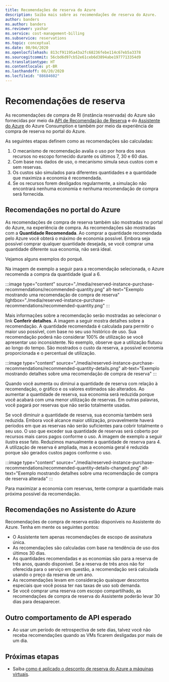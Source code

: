 ```yaml
---
title: Recomendações de reserva do Azure
description: Saiba mais sobre as recomendações de reserva do Azure.
author: banders
ms.author: banders
ms.reviewer: yashar
ms.service: cost-management-billing
ms.subservice: reservations
ms.topic: conceptual
ms.date: 08/04/2020
ms.openlocfilehash: 813cf91195a43a2fc68236febe114c67eb5a3378
ms.sourcegitcommit: 56cbd6d97cb52e61ceb6d3894abe1977713354d9
ms.translationtype: HT
ms.contentlocale: pt-BR
ms.lasthandoff: 08/20/2020
ms.locfileid: "88684602"
---
```

# <a name="reservation-recommendations"></a>Recomendações de reserva

As recomendações de compra de RI (instância reservada) do Azure são fornecidas por meio da [API de Recomendação de Reserva](/rest/api/consumption/reservationrecommendations) e do [Assistente do Azure](../../advisor/advisor-cost-recommendations.md#buy-reserved-virtual-machine-instances-to-save-money-over-pay-as-you-go-costs) do Azure Consumption e também por meio da experiência de compra de reserva no portal do Azure.

As seguintes etapas definem como as recomendações são calculadas:

1. O mecanismo de recomendação avalia o uso por hora dos seus recursos no escopo fornecido durante os últimos 7, 30 e 60 dias.
2. Com base nos dados de uso, o mecanismo simula seus custos com e sem reservas.
3. Os custos são simulados para diferentes quantidades e a quantidade que maximiza a economia é recomendada.
4. Se os recursos forem desligados regularmente, a simulação não encontrará nenhuma economia e nenhuma recomendação de compra será fornecida.

## <a name="recommendations-in-the-azure-portal"></a>Recomendações no portal do Azure

As recomendações de compra de reserva também são mostradas no portal do Azure, na experiência de compra. As recomendações são mostradas com a **Quantidade Recomendada**. Ao comprar a quantidade recomendada pelo Azure você obterá o máximo de economia possível. Embora seja possível comprar qualquer quantidade desejada, se você comprar uma quantidade diferente sua economia, não será ideal.

Vejamos alguns exemplos do porquê.

Na imagem de exemplo a seguir para a recomendação selecionada, o Azure recomenda a compra da quantidade igual a 6.

:::image type="content" source="./media/reserved-instance-purchase-recommendations/recommended-quantity.png" alt-text="Exemplo mostrando uma recomendação de compra de reserva" lightbox="./media/reserved-instance-purchase-recommendations/recommended-quantity.png" :::

Mais informações sobre a recomendação serão mostradas ao selecionar o link **Conferir detalhes**. A imagem a seguir mostra detalhes sobre a recomendação. A quantidade recomendada é calculada para permitir o maior uso possível, com base no seu uso histórico de uso. Sua recomendação poderá não considerar 100% de utilização se você apresentar uso inconsistente. No exemplo, observe que a utilização flutuou ao longo do tempo. São mostrados o custo da reserva, a possível economia proporcionada e o percentual de utilização.

:::image type="content" source="./media/reserved-instance-purchase-recommendations/recommended-quantity-details.png" alt-text="Exemplo mostrando detalhes sobre uma recomendação de compra de reserva" :::

Quando você aumenta ou diminui a quantidade de reserva com relação à recomendação, o gráfico e os valores estimados são alterados. Ao aumentar a quantidade de reserva, sua economia será reduzida porque você acabará com uma menor utilização de reservas. Em outras palavras, você pagará por reservas que não serão totalmente usadas.

Se você diminuir a quantidade de reserva, sua economia também será reduzida. Embora você alcance maior utilização, provavelmente haverá períodos em que as reservas não serão suficientes para cobrir totalmente o seu uso. O uso que exceder sua quantidade de reservas será coberto por recursos mais caros pagos conforme o uso. A imagem de exemplo a seguir ilustra esse fato. Reduzimos manualmente a quantidade de reserva para 4. A utilização de reserva é ampliada, mas a economia geral é reduzida porque são gerados custos pagos conforme o uso.

:::image type="content" source="./media/reserved-instance-purchase-recommendations/recommended-quantity-details-changed.png" alt-text="Exemplo mostrando detalhes sobre uma recomendação de compra de reserva alterada" :::

Para maximizar a economia com reservas, tente comprar a quantidade mais próxima possível da recomendação.

## <a name="recommendations-in-azure-advisor"></a>Recomendações no Assistente do Azure

Recomendações de compra de reserva estão disponíveis no Assistente do Azure. Tenha em mente os seguintes pontos:

- O Assistente tem apenas recomendações de escopo de assinatura única.
- As recomendações são calculadas com base na tendência de uso dos últimos 30 dias.
- As quantidades recomendadas e as economias são para a reserva de três anos, quando disponível. Se a reserva de três anos não for oferecida para o serviço em questão, a recomendação será calculada usando o preço da reserva de um ano.
- As recomendações levam em consideração quaisquer descontos especiais que você possa ter nas taxas de uso sob demanda.
- Se você comprar uma reserva com escopo compartilhado, as recomendações de compra de reserva do Assistente poderão levar 30 dias para desaparecer.

## <a name="other-expected-api-behavior"></a>Outro comportamento de API esperado

- Ao usar um período de retrospectiva de sete dias, talvez você não receba recomendações quando as VMs ficarem desligadas por mais de um dia.

## <a name="next-steps"></a>Próximas etapas

- Saiba [como é aplicado o desconto de reserva do Azure a máquinas virtuais](../manage/understand-vm-reservation-charges.md).
